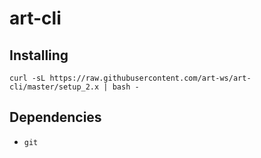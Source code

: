 # art-cli

## Installing

`curl -sL https://raw.githubusercontent.com/art-ws/art-cli/master/setup_2.x | bash -`

## Dependencies

- `git`
